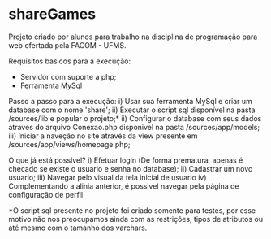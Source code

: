 # shareGames
Projeto criado por alunos para trabalho na disciplina de programação para web ofertada pela FACOM - UFMS.

Requisitos basicos para a execução:
- Servidor com suporte a php;
- Ferramenta MySql

Passo a passo para a execução:
i) Usar sua ferramenta MySql e criar um database com o nome 'share';
ii) Executar o script sql disponível na pasta /sources/lib e popular o projeto;*
ii) Configurar o database com seus dados atraves do arquivo Conexao.php disponivel na pasta /sources/app/models;
iii) Iniciar a naveção no site através da view presente em /sources/app/views/homepage.php;

O que já está possível?
i) Efetuar login (De forma prematura, apenas é checado se existe o usuario e senha no database);
ii) Cadastrar um novo usuario;
iii) Navegar pelo visual da tela inicial de usuario
iv) Complementando a alinia anterior, é possivel navegar pela página de configuração de perfil

*O script sql presente no projeto foi criado somente para testes, por esse motivo não nos preocupamos ainda com as restrições, tipos de atributos ou até mesmo com o tamanho dos varchars.
